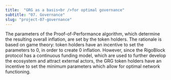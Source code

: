 ```yaml
---
title:  "GRG as a basis<br />for optimal governance"
subtitle: "07. Governance"
slug: "project-07-governance"
---
```


The parameters of the Proof-of-Performance algorithm, which determine the resulting overall inflation, are set by the token holders.
The rationale is based on game theory: token holders have an incentive to set the parameters to 0, in order to create 0 inflation.
However, since the RigoBlock protocol has a continuous funding model, which are used to further develop the ecosystem and attract external actors, the GRG token holders have an incentive to set the minimum parameters which allow for optimal network functioning.

